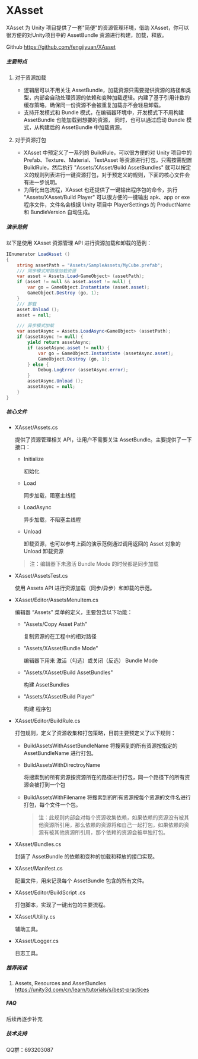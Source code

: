 # XAsset 

XAsset 为 Unity 项目提供了一套"简便"的资源管理环境，借助 XAsset，你可以很方便的对Unity项目中的 AssetBundle 资源进行构建，加载，释放。 

Github https://github.com/fengjiyuan/XAsset

##### 主要特点

1. 对于资源加载

   * 逻辑层可以不用关注 AssetBundle，加载资源只需要提供资源的路径和类型，内部会自动处理资源的依赖和变种加载逻辑。内建了基于引用计数的缓存策略，确保同一份资源不会被重复加载亦不会轻易卸载。
   * 支持开发模式和 Bundle 模式，在编辑器环境中，开发模式下不用构建 AssetBundle 也能加载到想要的资源， 同时，也可以通过启动 Bundle 模式，从构建后的 AssetBundle 中加载资源。

2. 对于资源打包

   * XAsset 中预定义了一系列的 BuildRule，可以很方便的对 Unity 项目中的 Prefab、Texture、Material、TextAsset 等资源进行打包，只需按需配置 BuildRule，然后执行 "Assets/XAsset/Build AssetBundles" 就可以按定义的规则列表进行一键资源打包，对于预定义的规则，下面的核心文件会有进一步说明。
   * 为简化出包流程，XAsset 也还提供了一键输出程序包的命令，执行 "Assets/XAsset/Build Player" 可以很方便的一键输出 apk、app or exe 程序文件，文件名会根据 Unity 项目中 PlayerSettings 的 ProductName 和 BundleVersion 自动生成。



##### 演示范例 ##### 

以下是使用 XAsset 资源管理 API 进行资源加载和卸载的范例：

```c#
IEnumerator LoadAsset ()
{
	string assetPath = "Assets/SampleAssets/MyCube.prefab"; 
	/// 同步模式用路径加载资源
	var asset = Assets.Load<GameObject> (assetPath);
	if (asset != null && asset.asset != null) {
		var go = GameObject.Instantiate (asset.asset);
		GameObject.Destroy (go, 1);
	}
	/// 卸载
	asset.Unload ();
	asset = null; 

	/// 异步模式加载
	var assetAsync = Assets.LoadAsync<GameObject> (assetPath);
	if (assetAsync != null) {
		yield return assetAsync;
		if (assetAsync.asset != null) {
			var go = GameObject.Instantiate (assetAsync.asset);
			GameObject.Destroy (go, 1);
		} else {
			Debug.LogError (assetAsync.error);
		} 
		assetAsync.Unload ();
		assetAsync = null;
	}
}
```

##### 核心文件 #####
- XAsset/Assets.cs 

  提供了资源管理相关 API，让用户不需要关注 AssetBundle。主要提供了一下接口：

  - Initialize 

     初始化

  - Load 

     同步加载，阻塞主线程

  - LoadAsync 

     异步加载，不阻塞主线程

  - Unload 

     卸载资源，也可以参考上面的演示范例通过调用返回的 Asset 对象的 Unload 卸载资源

  > 注：编辑器下未激活 Bundle Mode 的时候都是同步加载


- XAsset/AssetsTest.cs

  使用 Assets API 进行资源加载（同步/异步）和卸载的示范。


- XAsset/Editor/AssetsMenuItem.cs

   编辑器 “Assets” 菜单的定义，主要包含以下功能：

  - "Assets/Copy Asset Path" 

     复制资源的在工程中的相对路径

  - "Assets/XAsset/Bundle Mode" 

     编辑器下用来 激活（勾选）或关闭（反选） Bundle Mode

  - "Assets/XAsset/Build AssetBundles"

     构建 AssetBundles

  - "Assets/XAsset/Build Player"

     构建 程序包

- XAsset/Editor/BuildRule.cs

   打包规则，定义了资源收集和打包策略，目前主要预定义了以下规则：

  - BuildAssetsWithAssetBundleName 
    将搜索到的所有资源按指定的 AssetBundleName 进行打包。

  - BuildAssetsWithDirectroyName 

    将搜索到的所有资源按资源所在的路径进行打包，同一个路径下的所有资源会被打到一个包

  - BuildAssetsWithFilename
    将搜索到的所有资源按每个资源的文件名进行打包，每个文件一个包。

    > 注：此规则内部会对每个资源收集依赖，如果依赖的资源没有被其他资源所引用，那么依赖的资源将和自己一起打包，如果依赖的资源有被其他资源所引用，那个依赖的资源会被单独打包。

- XAsset/Bundles.cs 

  封装了 AssetBundle 的依赖和变种的加载和释放的接口实现。

- XAsset/Manifest.cs

  配置文件，用来记录每个 AssetBundle 包含的所有文件。

- XAsset/Editor/BuildScript .cs

  打包脚本，实现了一键出包的主要流程。

- XAsset/Utility.cs 

  辅助工具。

- XAsset/Logger.cs 

  日志工具。

##### 推荐阅读 #####
1. Assets, Resources and AssetBundles https://unity3d.com/cn/learn/tutorials/s/best-practices 

##### FAQ

后续再逐步补充

##### 技术支持 #####

QQ群：693203087
